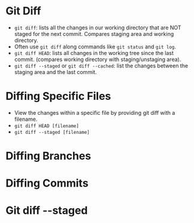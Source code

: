 # Git Diff 

- `git diff`: lists all the changes in our working directory that are NOT staged for the next commit. Compares staging area and working directory.
- Often use `git diff` along commands like `git status` and `git log`.
- `git diff HEAD`: lists all changes in the working tree since the last commit. (compares working directory with staging/unstaging area).
- `git diff --staged` or `git diff --cached`: list the changes between the staging area and the last commit.

# Diffing Specific Files

- View the changes within a specific file by providing git diff with a filename.
- `git diff HEAD [filename]`
- `git diff --staged [filename]`

# Diffing Branches

# Diffing Commits


# Git diff --staged